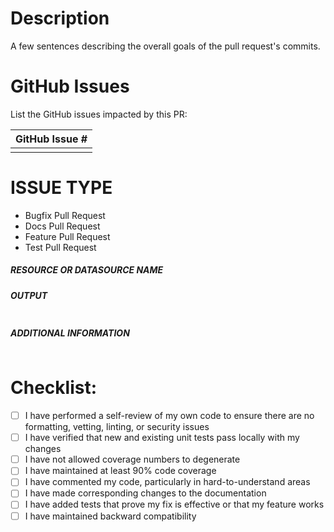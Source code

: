 # Description
A few sentences describing the overall goals of the pull request's commits.

# GitHub Issues
List the GitHub issues impacted by this PR:

| GitHub Issue # |
| -------------- |
| |

# ISSUE TYPE
<!--- Pick one below and delete the rest -->
- Bugfix Pull Request
- Docs Pull Request
- Feature Pull Request
- Test Pull Request

##### RESOURCE OR DATASOURCE NAME
<!--- Write the short name of the resource or datasource below -->

##### OUTPUT
<!--- Paste the functionality test result below -->
```paste below

```
##### ADDITIONAL INFORMATION
<!--- Include additional information to help people understand the change here -->
<!--- A step-by-step reproduction of the problem is helpful if there is no related issue -->

<!--- Paste verbatim command output below, e.g. before and after your change -->
```paste below

```
# Checklist:

- [ ] I have performed a self-review of my own code to ensure there are no formatting, vetting, linting, or security issues
- [ ] I have verified that new and existing unit tests pass locally with my changes
- [ ] I have not allowed coverage numbers to degenerate
- [ ] I have maintained at least 90% code coverage
- [ ] I have commented my code, particularly in hard-to-understand areas
- [ ] I have made corresponding changes to the documentation
- [ ] I have added tests that prove my fix is effective or that my feature works
- [ ] I have maintained backward compatibility
